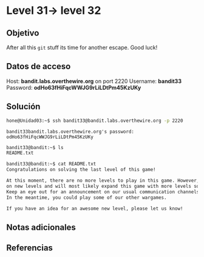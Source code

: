 # Level 31-> level 32

## Objetivo
After all this `git` stuff its time for another escape. Good luck!

## Datos de acceso
Host: **bandit.labs.overthewire.org** on port 2220
Username: **bandit33**
Password: **odHo63fHiFqcWWJG9rLiLDtPm45KzUKy**

## Solución
```bash
hone@Unidad03:~$ ssh bandit33@bandit.labs.overthewire.org -p 2220
```

```
bandit33bandit.labs.overthewire.org's password: odHo63fHiFqcWWJG9rLiLDtPm45KzUKy
```

```bash
bandit33@bandit:~$ ls
README.txt
```

```bash
bandit33@bandit:~$ cat README.txt 
Congratulations on solving the last level of this game!

At this moment, there are no more levels to play in this game. However, we are constantly working
on new levels and will most likely expand this game with more levels soon.
Keep an eye out for an announcement on our usual communication channels!
In the meantime, you could play some of our other wargames.

If you have an idea for an awesome new level, please let us know!
```

## Notas adicionales
## Referencias